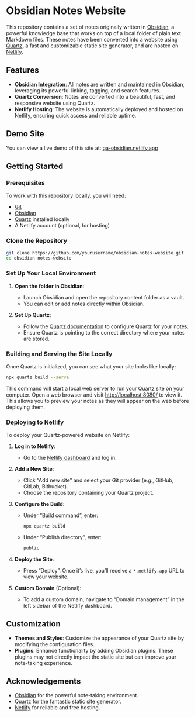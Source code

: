 # Obsidian Notes Website

This repository contains a set of notes originally written in [Obsidian](https://obsidian.md/), a powerful knowledge base that works on top of a local folder of plain text Markdown files. These notes have been converted into a website using [Quartz](https://quartz.jzhao.xyz/), a fast and customizable static site generator, and are hosted on [Netlify](https://www.netlify.com/).

## Features

- **Obsidian Integration**: All notes are written and maintained in Obsidian, leveraging its powerful linking, tagging, and search features.
- **Quartz Conversion**: Notes are converted into a beautiful, fast, and responsive website using Quartz.
- **Netlify Hosting**: The website is automatically deployed and hosted on Netlify, ensuring quick access and reliable uptime.

## Demo Site

You can view a live demo of this site at: [qa-obsidian.netlify.app](https://qa-obsidian.netlify.app/)

## Getting Started

### Prerequisites

To work with this repository locally, you will need:

- [Git](https://git-scm.com/)
- [Obsidian](https://obsidian.md/)
- [Quartz](https://quartz.jzhao.xyz/) installed locally
- A Netlify account (optional, for hosting)

### Clone the Repository

```bash
git clone https://github.com/yourusername/obsidian-notes-website.git
cd obsidian-notes-website
```

### Set Up Your Local Environment

1. **Open the folder in Obsidian**:
   - Launch Obsidian and open the repository content folder as a vault.
   - You can edit or add notes directly within Obsidian.

2. **Set Up Quartz**:
   - Follow the [Quartz documentation](https://quartz.jzhao.xyz/getting-started) to configure Quartz for your notes.
   - Ensure Quartz is pointing to the correct directory where your notes are stored.

### Building and Serving the Site Locally

Once Quartz is initialized, you can see what your site looks like locally:

```bash
npx quartz build --serve
```

This command will start a local web server to run your Quartz site on your computer. Open a web browser and visit [http://localhost:8080/](http://localhost:8080/) to view it. This allows you to preview your notes as they will appear on the web before deploying them.

### Deploying to Netlify

To deploy your Quartz-powered website on Netlify:

1. **Log in to Netlify**:
   - Go to the [Netlify dashboard](https://app.netlify.com/) and log in.

2. **Add a New Site**:
   - Click “Add new site” and select your Git provider (e.g., GitHub, GitLab, Bitbucket).
   - Choose the repository containing your Quartz project.

3. **Configure the Build**:
   - Under “Build command”, enter:
     ```bash
     npx quartz build
     ```
   - Under “Publish directory”, enter:
     ```bash
     public
     ```

4. **Deploy the Site**:
   - Press “Deploy”. Once it’s live, you’ll receive a `*.netlify.app` URL to view your website.

5. **Custom Domain** (Optional):
   - To add a custom domain, navigate to “Domain management” in the left sidebar of the Netlify dashboard.

## Customization

- **Themes and Styles**: Customize the appearance of your Quartz site by modifying the configuration files.
- **Plugins**: Enhance functionality by adding Obsidian plugins. These plugins may not directly impact the static site but can improve your note-taking experience.

## Acknowledgements

- [Obsidian](https://obsidian.md/) for the powerful note-taking environment.
- [Quartz](https://quartz.jzhao.xyz/) for the fantastic static site generator.
- [Netlify](https://www.netlify.com/) for reliable and free hosting.